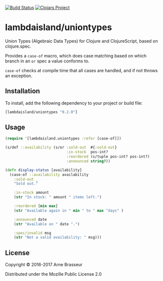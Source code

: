 [![Build Status](https://travis-ci.org/lambdaisland/uniontypes.svg?branch=master)](https://travis-ci.org/lambdaisland/uniontypes)
[![Clojars Project](https://img.shields.io/clojars/v/lambdaisland/uniontypes.svg)](https://clojars.org/lambdaisland/uniontypes)

# lambdaisland/uniontypes

Union Types (Algebraic Data Types) for Clojure and ClojureScript, based on clojure.spec.

Provides a `case-of` macro, which does case matching based on which branch in an
`or` spec a value conforms to.

`case-of` checks at compile time that all cases are handled, and if not throws an exception.

## Installation

To install, add the following dependency to your project or build file:

``` clojure
[lambdaisland/uniontypes "0.2.0"]
```

## Usage

``` clojure
(require '[lambdaisland.uniontypes :refer [case-of]])

(s/def ::availability (s/or :sold-out  #{:sold-out}
                            :in-stock  pos-int?
                            :reordered (s/tuple pos-int? pos-int?)
                            :announced string?))

(defn display-status [availability]
  (case-of ::availability availability
    :sold-out _
    "Sold out."

    :in-stock amount
    (str "In stock: " amount " items left.")

    :reordered [min max]
    (str "Available again in " min " to " max "days" )

    :announced date
    (str "Available on " date ".")

    :spec/invalid msg
    (str "Not a valid availability: " msg)))
```

## License

Copyright © 2016-2017 Arne Brasseur

Distributed under the Mozille Public License 2.0
